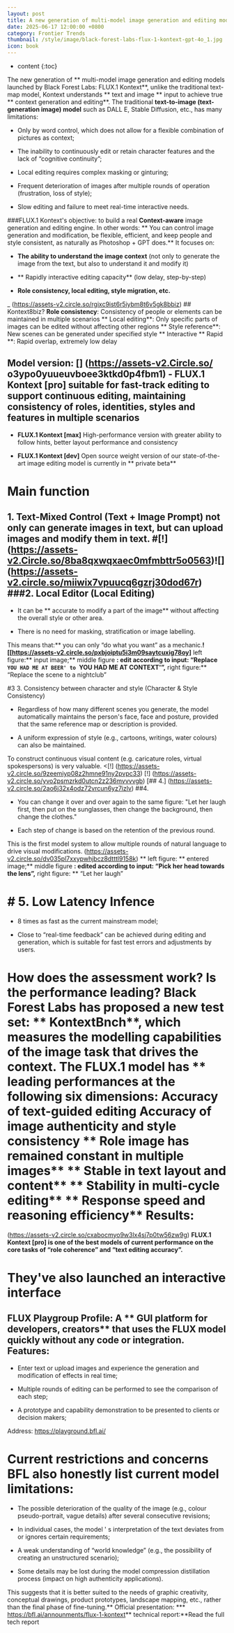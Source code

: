 ```yaml
---
layout: post
title: A new generation of multi-model image generation and editing models launched by Black Forest Labs-FLUX.1 Kontext can achieve GPT 4o image capability
date: 2025-06-17 12:00:00 +0800
category: Frontier Trends
thumbnail: /style/image/black-forest-labs-flux-1-kontext-gpt-4o_1.jpg
icon: book
---
```

* content
{:toc}

The new generation of ** multi-model image generation and editing models launched by Black Forest Labs: FLUX.1 Kontext**, unlike the traditional text-map model, Kontext understands ** text and image ** input to achieve true ** context generation and editing**. The traditional **text-to-image (text-generation image) model** such as DALL E, Stable Diffusion, etc., has many limitations:

- Only by word control, which does not allow for a flexible combination of pictures as context;

- The inability to continuously edit or retain character features and the lack of “cognitive continuity”;

- Local editing requires complex masking or ginturing;

- Frequent deterioration of images after multiple rounds of operation (frustration, loss of style);

- Slow editing and failure to meet real-time interactive needs.

###FLUX.1 Kontext's objective: to build a real **Context-aware** image generation and editing engine. In other words: ** You can control image generation and modification, be flexible, efficient, and keep people and style consistent, as naturally as Photoshop + GPT does.** It focuses on:

- **The ability to understand the image context** (not only to generate the image from the text, but also to understand it and modify it)

- ** Rapidly interactive editing capacity** (low delay, step-by-step)

- **Role consistency, local editing, style migration, etc.**

_ (https://assets-v2.circle.so/rgixc9ist6r5iybm8t6v5gk8bbiz) ## Kontext8biz? **Role consistency**: Consistency of people or elements can be maintained in multiple scenarios ** Local editing**: Only specific parts of images can be edited without affecting other regions ** Style reference**: New scenes can be generated under specified style ** Interactive ** Rapid **: Rapid overlap, extremely low delay

## Model version: [] (https://assets-v2.Circle.so/ o3ypo0yuueuvboee3ktkd0p4fbm1) - **FLUX.1 Kontext [pro]** suitable for fast-track editing to support continuous editing, maintaining consistency of roles, identities, styles and features in multiple scenarios

- **FLUX.1 Kontext [max]** High-performance version with greater ability to follow hints, better layout performance and consistency

- **FLUX.1 Kontext [dev]** Open source weight version of our state-of-the-art image editing model is currently in ** private beta**

# Main function

##  1. Text-Mixed Control (Text + Image Prompt) not only can generate images in text, but can upload images and modify them in text. #[!] (https://assets-v2.Circle.so/8ba8qxwqxaec0mfmbttr5o0563)![] (https://assets-v2.circle.so/miiwix7vpuucq6gzrj30dod67r) ###2. Local Editor (Local Editing)

- It can be ** accurate to modify a part of the image** without affecting the overall style or other area.

- There is no need for masking, stratification or image labelling.

This means that:** you can only “do what you want” as a mechanic.**![[https://assets-v2.circle.so/pxbjoiptu5i3m09saytcuxig78oy]** left figure:** input image;** middle figure **: edit according to input: “Replace `YOU HAD ME AT BEER' to `YOU HAD ME AT CONTEXT'”,** right figure:** “Replace the scene to a nightclub”

#3 3. Consistency between character and style (Character & Style Consistency)

- Regardless of how many different scenes you generate, the model automatically maintains the person's face, face and posture, provided that the same reference map or description is provided.

- A uniform expression of style (e.g., cartoons, writings, water colours) can also be maintained.

To construct continuous visual content (e.g. caricature roles, virtual spokespersons) is very valuable. <[!] (https://assets-v2.circle.so/9zeemiyp08z2hmne91ny2pvpc33) [!] (https://assets-v2.circle.so/yvo2psmzrkd0utcn2z236mvvvvgb) [## 4.] (https://assets-v2.circle.so/2ao6j32x4odz72vrcun6yz7izlv) ##4.

- You can change it over and over again to the same figure: "Let her laugh first, then put on the sunglasses, then change the background, then change the clothes."

- Each step of change is based on the retention of the previous round.

This is the first model system to allow multiple rounds of natural language to drive visual modifications.  (https://assets-v2.circle.so/dv035pl7xxypwhjbcz8dtttl9158k) ** left figure: ** entered image;** middle figure **: edited according to input: “Pick her head towards the lens”,** right figure: ** “Let her laugh”

# # 5. Low Latency Infence

- 8 times as fast as the current mainstream model;

- Close to “real-time feedback” can be achieved during editing and generation, which is suitable for fast test errors and adjustments by users.

# How does the assessment work? Is the performance leading? Black Forest Labs has proposed a new test set: ** KontextBnch**, which measures the modelling capabilities of the image task that drives the context. The FLUX.1 model has ** leading performances at the following six dimensions: **Accuracy of text-guided editing** **Accuracy of image authenticity and style consistency** ** Role image has remained constant in multiple images** ** Stable in text layout and content** ** Stability in multi-cycle editing** ** Response speed and reasoning efficiency** Results:

(https://assets-v2.circle.so/cxabocmyo9w3lx4sj7p0tw56zw9g) **FLUX.1 Kontext [pro] is one of the best models of current performance on the core tasks of “role coherence” and “text editing accuracy”.**

# They've also launched an interactive interface

##  FLUX Playgroup Profile: A ** GUI platform for developers, creators** that uses the FLUX model quickly without any code or integration.  Features:

- Enter text or upload images and experience the generation and modification of effects in real time;

- Multiple rounds of editing can be performed to see the comparison of each step;

- A prototype and capability demonstration to be presented to clients or decision makers;

Address: https://playground.bfl.ai/

# Current restrictions and concerns BFL also honestly list current model limitations:

- The possible deterioration of the quality of the image (e.g., colour pseudo-portrait, vague details) after several consecutive revisions;

- In individual cases, the model ' s interpretation of the text deviates from or ignores certain requirements;

- A weak understanding of “world knowledge” (e.g., the possibility of creating an unstructured scenario);

- Some details may be lost during the model compression distillation process (impact on high authenticity applications).

This suggests that it is better suited to the needs of graphic creativity, conceptual drawings, product prototypes, landscape mapping, etc., rather than the final phase of fine-tuning.** Official presentation: *** https://bfl.ai/announments/flux-1-kontext** technical report:**Read the full tech report